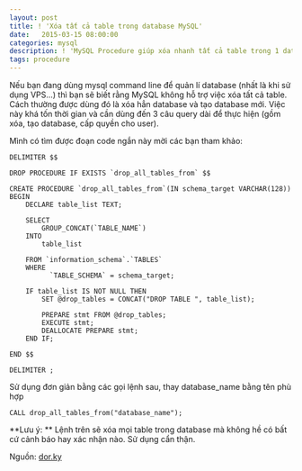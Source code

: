 ```yaml
---
layout: post
title: ! 'Xóa tất cả table trong database MySQL'
date:   2015-03-15 08:00:00
categories: mysql
description: ! 'MySQL Procedure giúp xóa nhanh tất cả table trong 1 database '
tags: procedure
---
```

Nếu bạn đang dùng mysql command line để quản lí database (nhất là khi sử dụng VPS...) thì bạn sẽ biết rằng MySQL không hỗ trợ việc xóa tất cả table. Cách thường được dùng đó là xóa hẳn database và tạo database mới. Việc này khá tốn thời gian và cần dùng đến 3 câu query dài để thực hiện (gồm xóa, tạo database, cấp quyền cho user).

Mình có tìm được đoạn code ngắn này mời các bạn tham khảo:

```mysql
DELIMITER $$

DROP PROCEDURE IF EXISTS `drop_all_tables_from` $$

CREATE PROCEDURE `drop_all_tables_from`(IN schema_target VARCHAR(128))
BEGIN
    DECLARE table_list TEXT;

    SELECT
        GROUP_CONCAT(`TABLE_NAME`)
    INTO
        table_list

    FROM `information_schema`.`TABLES`
    WHERE
          `TABLE_SCHEMA` = schema_target;

    IF table_list IS NOT NULL THEN
        SET @drop_tables = CONCAT("DROP TABLE ", table_list);

        PREPARE stmt FROM @drop_tables;
        EXECUTE stmt;
        DEALLOCATE PREPARE stmt;
    END IF;

END $$

DELIMITER ;
```

Sử dụng đơn giản bằng các gọi lệnh sau, thay database_name bằng tên phù hợp

```mysql
CALL drop_all_tables_from("database_name"); 
```

**Lưu ý: ** Lệnh trên sẽ xóa mọi table trong database mà không hề có bất cứ cảnh báo hay xác nhận nào. Sử dụng cẩn thận.

Nguồn: [dor.ky](http://dor.ky/mysql-procedure-drop-all-tables-in-database/)